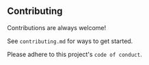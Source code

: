 
## Contributing

Contributions are always welcome!

See `contributing.md` for ways to get started.

Please adhere to this project's `code of conduct`.

